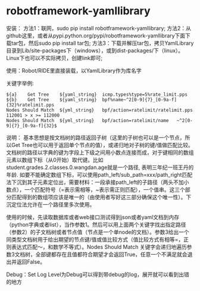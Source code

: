 # robotframework-yamllibrary
安装：
方法1：联网，sudo pip install robotframework-yamllibrary;
方法2：从github这里，或者从pypi.python.org/pypi/robotframework-yamllibrary下面下载tar包，然后sudo pip install tar包;
方法3：下载并解压tar包，拷贝YamlLibrary目录到Lib/site-packages下（windows），或到dist-packages/下（linux）。Linux下也可以不实际拷贝，创建link即可;

使用：Robot/RIDE里直接装载，以YamlLibrary作为库名字

关键字举例:
```robotframework
${a}	Get Tree	${yaml_string}	icmp.types%type=5%rate_limit.pps
${b}	Get Tree	${yaml_string}	bpf%name~^2[0-9]{7}_[0-9a-f]{32}%ratelimit.pps
Nodes Should Match	${yml_string}	bpf/action=ratelimit/ratelimit.pps	112001 > x >= 112000
Nodes Should Match	${yml_string}	bpf/action=ratelimit/name	~^2[0-9]{7}_[0-9a-f]{32}$
```

说明：
基本思想是按文档树的路径返回子树（这里的子树也可以是一个节点，所以Get Tree也可以用于返回单个节点的值），或递归地对子树的键/值做匹配比较。文档树的路径以字典的键为字段上下级之间用小数点连接而成，对于键相同的数组元素以数组下标（从0开始）取代键。比如 student.grades.2.classes.0.wangdan.age就是一个路径, 表明三年纪一班王丹的年龄. 如要不能确定数组下标，可以使用path_left/sub_path=xxx/path_right匹配法下沉到其子元素定位出，需要材料：一段承接path_left的子路径（两头不加小数点），一个匹配符号（=表示需相等，~表示需正则匹配），一个值串。这三个部分匹配得到的数组项应该是唯一的（由使用者写好这三部分确保这个唯一性）。下沉定位法允许在一个路径里多次使用。

使用的时候，先读取数据库或者web接口测试得到json或者yaml文档到内存（python字典或者list），当作参数1。然后可以用上面两个关键字找出指定路径（参数2）的子文档树或者节点值（节点是一个单node的文档）。参数3给出一个同类型文档树用于给出期望的节点键/值或值比较方式（值比较方式有相等=，正则表达式匹配～，和数学不等式）。Nodes Should Match 关键字会递归地遍历参数3文档树，全部键都存在且值都符合期望才会返回True，任意一个不满足就会退出并返回False。


Debug：Set Log Level为Debug可以得到带debug的log，展开就可以看到出错的地方
